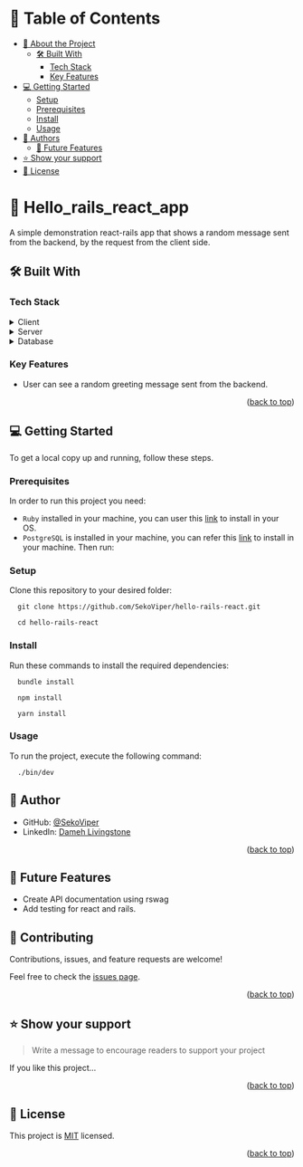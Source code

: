 <a name="readme-top"></a>

<!--
HOW TO USE:
This is an example of how you may give instructions on setting up your project locally.

Modify this file to match your project and remove sections that don't apply.

REQUIRED SECTIONS:
- Table of Contents
- About the Project
  - Built With
  - Live Demo
- Getting Started
- Authors
- Future Features
- Contributing
- Show your support
- Acknowledgements
- License

OPTIONAL SECTIONS:
- FAQ

After you're finished please remove all the comments and instructions!
-->

<!-- TABLE OF CONTENTS -->

# 📗 Table of Contents

- [📖 About the Project](#about-project)
  - [🛠 Built With](#built-with)
    - [Tech Stack](#tech-stack)
    - [Key Features](#key-features)
    <!-- - [🚀 Live Demo](#live-demo) -->
- [💻 Getting Started](#getting-started)
  - [Setup](#setup)
  - [Prerequisites](#prerequisites)
  - [Install](#install)
  - [Usage](#usage)
    <!-- - [Run tests](#run-tests) -->
    <!-- - [Deployment](#triangular_flag_on_post-deployment) -->
- [👥 Authors](#authors)
  - [🔭 Future Features](#future-features)
  <!-- - [🤝 Contributing](#contributing) -->
- [⭐️ Show your support](#support)
  <!-- - [🙏 Acknowledgements](#acknowledgements) -->
  <!-- - [❓ FAQ (OPTIONAL)](#faq) -->
- [📝 License](#license)

<!-- PROJECT DESCRIPTION -->

# 📖 Hello_rails_react_app <a name="about-project"></a>

A simple demonstration react-rails app that shows a random message sent from the backend, by the request from the client side.

## 🛠 Built With <a name="built-with"></a>

### Tech Stack <a name="tech-stack"></a>

<details>
  <summary>Client</summary>
  <ul>
    <li><a href="https://reactjs.org/">React.js</a></li>
  </ul>
</details>

<details>
  <summary>Server</summary>
  <ul>
    <li><a href="https://rubyonrails.org/">Ruby on Rails</a></li>
  </ul>
</details>

<details>
<summary>Database</summary>
  <ul>
    <li><a href="https://www.postgresql.org/">PostgreSQL</a></li>
  </ul>
</details>

<!-- Features -->

### Key Features <a name="key-features"></a>

- User can see a random greeting message sent from the backend.

<p align="right">(<a href="#readme-top">back to top</a>)</p>

<!-- GETTING STARTED -->

## 💻 Getting Started <a name="getting-started"></a>

To get a local copy up and running, follow these steps.

### Prerequisites

In order to run this project you need:

- `Ruby` installed in your machine, you can user this [link](https://www.ruby-lang.org/en/documentation/installation/) to install in your OS.
- `PostgreSQL` is installed in your machine, you can refer this [link](https://www.timescale.com/blog/how-to-install-psql-on-mac-ubuntu-debian-windows/) to install in your machine. Then run:

### Setup

Clone this repository to your desired folder:

```
  git clone https://github.com/SekoViper/hello-rails-react.git

  cd hello-rails-react

```

### Install

Run these commands to install the required dependencies:

```
  bundle install

  npm install

  yarn install

```

### Usage

To run the project, execute the following command:

```
  ./bin/dev
```

<!-- AUTHORS -->

## 👥 Author <a name="authors"></a>

- GitHub: [@SekoViper](https://github.com/SekoViper)
- LinkedIn: [Dameh Livingstone](https://www.linkedin.com/in/livingstone-dameh/)
<p align="right">(<a href="#readme-top">back to top</a>)</p>

## 🔭 Future Features <a name="future-features"></a>

- Create API documentation using rswag
- Add testing for react and rails.

<!-- CONTRIBUTING -->

## 🤝 Contributing <a name="contributing"></a>

Contributions, issues, and feature requests are welcome!

Feel free to check the [issues page](../../issues/).

<p align="right">(<a href="#readme-top">back to top</a>)</p>

<!-- SUPPORT -->

## ⭐️ Show your support <a name="support"></a>

> Write a message to encourage readers to support your project

If you like this project...

<p align="right">(<a href="#readme-top">back to top</a>)</p>

<!-- LICENSE -->

## 📝 License <a name="license"></a>

This project is [MIT](./MIT.md) licensed.

<p align="right">(<a href="#readme-top">back to top</a>)</p>